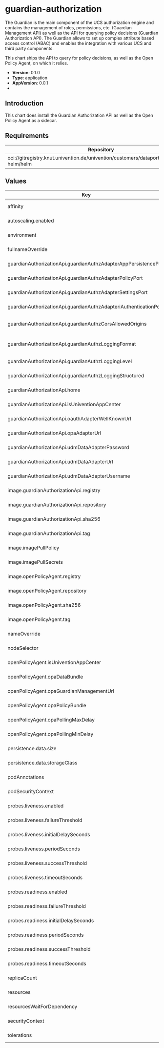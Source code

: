 # guardian-authorization

The Guardian is the main component of the UCS authorization engine and
contains the management of roles, permissions, etc. (Guardian Management API)
as well as the API for querying policy decisions (Guardian Authorization API).
The Guardian allows to set up complex attribute based access control (ABAC)
and enables the integration with various UCS and third party components.

This chart ships the API to query for policy decisions, as well as the Open
Policy Agent, on which it relies.

- **Version**: 0.1.0
- **Type**: application
- **AppVersion**: 0.0.1
-

## Introduction

This chart does install the Guardian Authorization API as well as the Open Policy
Agent as a sidecar.

## Requirements

| Repository | Name | Version |
|------------|------|---------|
| oci://gitregistry.knut.univention.de/univention/customers/dataport/upx/common-helm/helm | common | ^0.2.0 |

## Values

<table>
	<thead>
		<th>Key</th>
		<th>Type</th>
		<th>Default</th>
		<th>Description</th>
	</thead>
	<tbody>
		<tr>
			<td>affinity</td>
			<td>object</td>
			<td><pre lang="json">
{}
</pre>
</td>
			<td></td>
		</tr>
		<tr>
			<td>autoscaling.enabled</td>
			<td>bool</td>
			<td><pre lang="json">
false
</pre>
</td>
			<td></td>
		</tr>
		<tr>
			<td>environment</td>
			<td>object</td>
			<td><pre lang="json">
{}
</pre>
</td>
			<td></td>
		</tr>
		<tr>
			<td>fullnameOverride</td>
			<td>string</td>
			<td><pre lang="json">
""
</pre>
</td>
			<td></td>
		</tr>
		<tr>
			<td>guardianAuthorizationApi.guardianAuthzAdapterAppPersistencePort</td>
			<td>string</td>
			<td><pre lang="json">
"udm_data"
</pre>
</td>
			<td></td>
		</tr>
		<tr>
			<td>guardianAuthorizationApi.guardianAuthzAdapterPolicyPort</td>
			<td>string</td>
			<td><pre lang="json">
"opa"
</pre>
</td>
			<td></td>
		</tr>
		<tr>
			<td>guardianAuthorizationApi.guardianAuthzAdapterSettingsPort</td>
			<td>string</td>
			<td><pre lang="json">
"env"
</pre>
</td>
			<td></td>
		</tr>
		<tr>
			<td>guardianAuthorizationApi.guardianAuthzAdapteriAuthenticationPort</td>
			<td>string</td>
			<td><pre lang="json">
"fast_api_oauth"
</pre>
</td>
			<td></td>
		</tr>
		<tr>
			<td>guardianAuthorizationApi.guardianAuthzCorsAllowedOrigins</td>
			<td>string</td>
			<td><pre lang="json">
"*"
</pre>
</td>
			<td>Comma-separated list of hosts that are allowed to make cross-origin resource sharing (CORS) requests to the server.</td>
		</tr>
		<tr>
			<td>guardianAuthorizationApi.guardianAuthzLoggingFormat</td>
			<td>string</td>
			<td><pre lang="json">
"\u003cgreen\u003e{time:YYYY-MM-DD HH:mm:ss.SSS ZZ}\u003c/green\u003e | \u003clevel\u003e{level}\u003c/level\u003e | \u003clevel\u003e{message}\u003c/level\u003e | {extra}"
</pre>
</td>
			<td>Defines the format of the log output, if not structured. The possible options are described in https://loguru.readthedocs.io/en/stable/api/logger.html.</td>
		</tr>
		<tr>
			<td>guardianAuthorizationApi.guardianAuthzLoggingLevel</td>
			<td>string</td>
			<td><pre lang="json">
"DEBUG"
</pre>
</td>
			<td>Sets the log level of the application.</td>
		</tr>
		<tr>
			<td>guardianAuthorizationApi.guardianAuthzLoggingStructured</td>
			<td>bool</td>
			<td><pre lang="json">
true
</pre>
</td>
			<td>If set to True, the logging output is structured as a JSON object.</td>
		</tr>
		<tr>
			<td>guardianAuthorizationApi.home</td>
			<td>string</td>
			<td><pre lang="json">
"/guardian_service_dir"
</pre>
</td>
			<td></td>
		</tr>
		<tr>
			<td>guardianAuthorizationApi.isUniventionAppCenter</td>
			<td>int</td>
			<td><pre lang="json">
0
</pre>
</td>
			<td></td>
		</tr>
		<tr>
			<td>guardianAuthorizationApi.oauthAdapterWellKnownUrl</td>
			<td>string</td>
			<td><pre lang="json">
"http://keycloak/realms/souvap/.well-known/openid-configuration"
</pre>
</td>
			<td>OIDC well-known url</td>
		</tr>
		<tr>
			<td>guardianAuthorizationApi.opaAdapterUrl</td>
			<td>string</td>
			<td><pre lang="json">
"http://guardian-authorization-opa:8181/"
</pre>
</td>
			<td></td>
		</tr>
		<tr>
			<td>guardianAuthorizationApi.udmDataAdapterPassword</td>
			<td>string</td>
			<td><pre lang="json">
null
</pre>
</td>
			<td>Password for authenticating against the UDM REST API</td>
		</tr>
		<tr>
			<td>guardianAuthorizationApi.udmDataAdapterUrl</td>
			<td>string</td>
			<td><pre lang="json">
"http://udm-rest-api/univention/udm"
</pre>
</td>
			<td>The URL of the UDM REST API for data queries.</td>
		</tr>
		<tr>
			<td>guardianAuthorizationApi.udmDataAdapterUsername</td>
			<td>string</td>
			<td><pre lang="json">
"admin"
</pre>
</td>
			<td>Username for authenticating against the UDM REST API</td>
		</tr>
		<tr>
			<td>image.guardianAuthorizationApi.registry</td>
			<td>string</td>
			<td><pre lang="json">
"docker.software-univention.de"
</pre>
</td>
			<td></td>
		</tr>
		<tr>
			<td>image.guardianAuthorizationApi.repository</td>
			<td>string</td>
			<td><pre lang="json">
"guardian-authorization-api-authorization-api"
</pre>
</td>
			<td></td>
		</tr>
		<tr>
			<td>image.guardianAuthorizationApi.sha256</td>
			<td>string</td>
			<td><pre lang="json">
null
</pre>
</td>
			<td>Define image sha256 as an alternative to `tag`</td>
		</tr>
		<tr>
			<td>image.guardianAuthorizationApi.tag</td>
			<td>string</td>
			<td><pre lang="json">
"1.0.0"
</pre>
</td>
			<td></td>
		</tr>
		<tr>
			<td>image.imagePullPolicy</td>
			<td>string</td>
			<td><pre lang="json">
"Always"
</pre>
</td>
			<td></td>
		</tr>
		<tr>
			<td>image.imagePullSecrets</td>
			<td>list</td>
			<td><pre lang="json">
[]
</pre>
</td>
			<td></td>
		</tr>
		<tr>
			<td>image.openPolicyAgent.registry</td>
			<td>string</td>
			<td><pre lang="json">
"docker.software-univention.de"
</pre>
</td>
			<td></td>
		</tr>
		<tr>
			<td>image.openPolicyAgent.repository</td>
			<td>string</td>
			<td><pre lang="json">
"guardian-authorization-api-opa"
</pre>
</td>
			<td></td>
		</tr>
		<tr>
			<td>image.openPolicyAgent.sha256</td>
			<td>string</td>
			<td><pre lang="json">
null
</pre>
</td>
			<td>Define image sha256 as an alternative to `tag`</td>
		</tr>
		<tr>
			<td>image.openPolicyAgent.tag</td>
			<td>string</td>
			<td><pre lang="json">
"1.0.0"
</pre>
</td>
			<td></td>
		</tr>
		<tr>
			<td>nameOverride</td>
			<td>string</td>
			<td><pre lang="json">
""
</pre>
</td>
			<td></td>
		</tr>
		<tr>
			<td>nodeSelector</td>
			<td>object</td>
			<td><pre lang="json">
{}
</pre>
</td>
			<td></td>
		</tr>
		<tr>
			<td>openPolicyAgent.isUniventionAppCenter</td>
			<td>int</td>
			<td><pre lang="json">
0
</pre>
</td>
			<td></td>
		</tr>
		<tr>
			<td>openPolicyAgent.opaDataBundle</td>
			<td>string</td>
			<td><pre lang="json">
"bundles/GuardianDataBundle.tar.gz"
</pre>
</td>
			<td></td>
		</tr>
		<tr>
			<td>openPolicyAgent.opaGuardianManagementUrl</td>
			<td>string</td>
			<td><pre lang="json">
"http://guardian-management-api/guardian/management"
</pre>
</td>
			<td>Bundle server URL</td>
		</tr>
		<tr>
			<td>openPolicyAgent.opaPolicyBundle</td>
			<td>string</td>
			<td><pre lang="json">
"bundles/GuardianPolicyBundle.tar.gz"
</pre>
</td>
			<td></td>
		</tr>
		<tr>
			<td>openPolicyAgent.opaPollingMaxDelay</td>
			<td>int</td>
			<td><pre lang="json">
15
</pre>
</td>
			<td></td>
		</tr>
		<tr>
			<td>openPolicyAgent.opaPollingMinDelay</td>
			<td>int</td>
			<td><pre lang="json">
10
</pre>
</td>
			<td></td>
		</tr>
		<tr>
			<td>persistence.data.size</td>
			<td>string</td>
			<td><pre lang="json">
"1Gi"
</pre>
</td>
			<td></td>
		</tr>
		<tr>
			<td>persistence.data.storageClass</td>
			<td>string</td>
			<td><pre lang="json">
""
</pre>
</td>
			<td></td>
		</tr>
		<tr>
			<td>podAnnotations</td>
			<td>object</td>
			<td><pre lang="json">
{}
</pre>
</td>
			<td></td>
		</tr>
		<tr>
			<td>podSecurityContext</td>
			<td>object</td>
			<td><pre lang="json">
{}
</pre>
</td>
			<td></td>
		</tr>
		<tr>
			<td>probes.liveness.enabled</td>
			<td>bool</td>
			<td><pre lang="json">
true
</pre>
</td>
			<td></td>
		</tr>
		<tr>
			<td>probes.liveness.failureThreshold</td>
			<td>int</td>
			<td><pre lang="json">
3
</pre>
</td>
			<td></td>
		</tr>
		<tr>
			<td>probes.liveness.initialDelaySeconds</td>
			<td>int</td>
			<td><pre lang="json">
120
</pre>
</td>
			<td></td>
		</tr>
		<tr>
			<td>probes.liveness.periodSeconds</td>
			<td>int</td>
			<td><pre lang="json">
30
</pre>
</td>
			<td></td>
		</tr>
		<tr>
			<td>probes.liveness.successThreshold</td>
			<td>int</td>
			<td><pre lang="json">
1
</pre>
</td>
			<td></td>
		</tr>
		<tr>
			<td>probes.liveness.timeoutSeconds</td>
			<td>int</td>
			<td><pre lang="json">
3
</pre>
</td>
			<td></td>
		</tr>
		<tr>
			<td>probes.readiness.enabled</td>
			<td>bool</td>
			<td><pre lang="json">
true
</pre>
</td>
			<td></td>
		</tr>
		<tr>
			<td>probes.readiness.failureThreshold</td>
			<td>int</td>
			<td><pre lang="json">
30
</pre>
</td>
			<td></td>
		</tr>
		<tr>
			<td>probes.readiness.initialDelaySeconds</td>
			<td>int</td>
			<td><pre lang="json">
30
</pre>
</td>
			<td></td>
		</tr>
		<tr>
			<td>probes.readiness.periodSeconds</td>
			<td>int</td>
			<td><pre lang="json">
15
</pre>
</td>
			<td></td>
		</tr>
		<tr>
			<td>probes.readiness.successThreshold</td>
			<td>int</td>
			<td><pre lang="json">
1
</pre>
</td>
			<td></td>
		</tr>
		<tr>
			<td>probes.readiness.timeoutSeconds</td>
			<td>int</td>
			<td><pre lang="json">
3
</pre>
</td>
			<td></td>
		</tr>
		<tr>
			<td>replicaCount</td>
			<td>int</td>
			<td><pre lang="json">
1
</pre>
</td>
			<td></td>
		</tr>
		<tr>
			<td>resources</td>
			<td>object</td>
			<td><pre lang="json">
{}
</pre>
</td>
			<td>Deployment resources for the listener container</td>
		</tr>
		<tr>
			<td>resourcesWaitForDependency</td>
			<td>object</td>
			<td><pre lang="json">
{}
</pre>
</td>
			<td>Deployment resources for the dependency waiters</td>
		</tr>
		<tr>
			<td>securityContext</td>
			<td>object</td>
			<td><pre lang="json">
{}
</pre>
</td>
			<td></td>
		</tr>
		<tr>
			<td>tolerations</td>
			<td>list</td>
			<td><pre lang="json">
[]
</pre>
</td>
			<td></td>
		</tr>
	</tbody>
</table>

